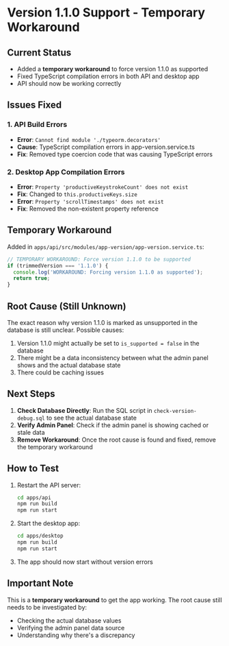 # Version 1.1.0 Support - Temporary Workaround

## Current Status
- Added a **temporary workaround** to force version 1.1.0 as supported
- Fixed TypeScript compilation errors in both API and desktop app
- API should now be working correctly

## Issues Fixed

### 1. API Build Errors
- **Error**: `Cannot find module './typeorm.decorators'`
- **Cause**: TypeScript compilation errors in app-version.service.ts
- **Fix**: Removed type coercion code that was causing TypeScript errors

### 2. Desktop App Compilation Errors
- **Error**: `Property 'productiveKeystrokeCount' does not exist`
- **Fix**: Changed to `this.productiveKeys.size`
- **Error**: `Property 'scrollTimestamps' does not exist`
- **Fix**: Removed the non-existent property reference

## Temporary Workaround

Added in `apps/api/src/modules/app-version/app-version.service.ts`:

```typescript
// TEMPORARY WORKAROUND: Force version 1.1.0 to be supported
if (trimmedVersion === '1.1.0') {
  console.log('WORKAROUND: Forcing version 1.1.0 as supported');
  return true;
}
```

## Root Cause (Still Unknown)

The exact reason why version 1.1.0 is marked as unsupported in the database is still unclear. Possible causes:
1. Version 1.1.0 might actually be set to `is_supported = false` in the database
2. There might be a data inconsistency between what the admin panel shows and the actual database state
3. There could be caching issues

## Next Steps

1. **Check Database Directly**: Run the SQL script in `check-version-debug.sql` to see the actual database state
2. **Verify Admin Panel**: Check if the admin panel is showing cached or stale data
3. **Remove Workaround**: Once the root cause is found and fixed, remove the temporary workaround

## How to Test

1. Restart the API server:
   ```bash
   cd apps/api
   npm run build
   npm run start
   ```

2. Start the desktop app:
   ```bash
   cd apps/desktop
   npm run build
   npm run start
   ```

3. The app should now start without version errors

## Important Note

This is a **temporary workaround** to get the app working. The root cause still needs to be investigated by:
- Checking the actual database values
- Verifying the admin panel data source
- Understanding why there's a discrepancy